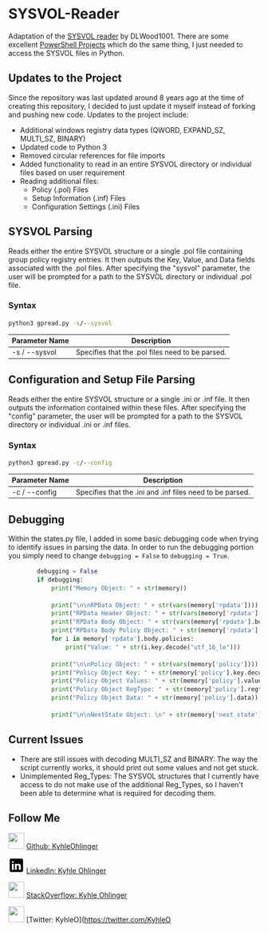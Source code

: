 # SYSVOL-Reader

Adaptation of the [SYSVOL reader](https://github.com/DLWood1001/Registry-Policy-Module) by DLWood1001. There are some excellent [PowerShell Projects](https://github.com/PowerShell/GPRegistryPolicy) which do the same thing, I just needed to access the SYSVOL files in Python.

## Updates to the Project
Since the repository was last updated around 8 years ago at the time of creating this repository, I decided to just update it myself instead of forking and pushing new code. Updates to the project include:
* Additional windows registry data types (QWORD, EXPAND_SZ, MULTI_SZ, BINARY) 
* Updated code to Python 3
* Removed circular references for file imports
* Added functionality to read in an entire SYSVOL directory or individual files based on user requirement
* Reading additional files:
  * Policy (.pol) Files
  * Setup Information (.inf) Files
  * Configuration Settings (.ini) Files
  
## SYSVOL Parsing
Reads either the entire SYSVOL structure or a single .pol file containing group policy registry entries. It then outputs the Key, Value, and Data fields associated with the .pol files. After specifying the "sysvol" parameter, the user will be prompted for a path to the SYSVOL directory or individual .pol file.
 
### Syntax
```bat
python3 gpread.py -s/--sysvol
```
| Parameter Name	  |  Description |
|---|---|
| -s / --sysvol  | Specifies that the .pol files need to be parsed. |


## Configuration and Setup File Parsing
Reads either the entire SYSVOL structure or a single .ini or .inf file. It then outputs the information contained within these files. After specifying the "config" parameter, the user will be prompted for a path to the SYSVOL directory or individual .ini or .inf files.

### Syntax
```bat
python3 gpread.py -c/--config
```
| Parameter Name	  |  Description |
|---|---|
| -c / --config  | Specifies that the .ini and .inf files need to be parsed. |


## Debugging
Within the states.py file, I added in some basic debugging code when trying to identify issues in parsing the data. In order to run the debugging portion you simply need to change `debugging = False` to `debugging = True`.

```python
        debugging = False
        if debugging:
            print("Memory Object: " + str(memory))

            print("\n\nRPData Object: " + str(vars(memory['rpdata'])))
            print("RPData Header Object: " + str(vars(memory['rpdata'].header)))
            print("RPData Body Object: " + str(vars(memory['rpdata'].body)))
            print("RPData Body Policy Object: " + str(memory['rpdata'].body.policies))
            for i in memory['rpdata'].body.policies:
                print("Value: " + str(i.key.decode("utf_16_le")))

            print("\n\nPolicy Object: " + str(vars(memory['policy'])))
            print("Policy Object Key: " + str(memory['policy'].key.decode("utf_16_le")))
            print("Policy Object Values: " + str(memory['policy'].value.decode("utf_16_le")))
            print("Policy Object RegType: " + str(memory['policy'].regtype))
            print("Policy Object Data: " + str(memory['policy'].data))
            
            print("\n\nNextState Object: \n" + str(memory['next_state']))
```

## Current Issues
* There are still issues with decoding MULTI_SZ and BINARY: The way the script currently works, it should print out some values and not get stuck.
* Unimplemented Reg_Types: The SYSVOL structures that I currently have access to do not make use of the additional Reg_Types, so I haven't been able to determine what is required for decoding them. 

## Follow Me

<img height="32" width="32" src="https://github.com/simple-icons/simple-icons/blob/develop/icons/github.svg" /> [Github: KyhleOhlinger](https://github.com/KyhleOhlinger)

<img height="32" width="32" src="https://github.com/simple-icons/simple-icons/blob/develop/icons/linkedin.svg" /> [LinkedIn: Kyhle Ohlinger](https://za.linkedin.com/in/kyhleohlinger)

<img height="32" width="32" src="https://github.com/simple-icons/simple-icons/blob/develop/icons/stackoverflow.svg" /> [StackOverflow: Kyhle Ohlinger](https://stackoverflow.com/users/5114477/kyhle-ohlinger)

<img height="32" width="32" src="https://github.com/simple-icons/simple-icons/blob/develop/icons/twitter.svg" /> [Twitter: KyhleO](https://twitter.com/KyhleO
